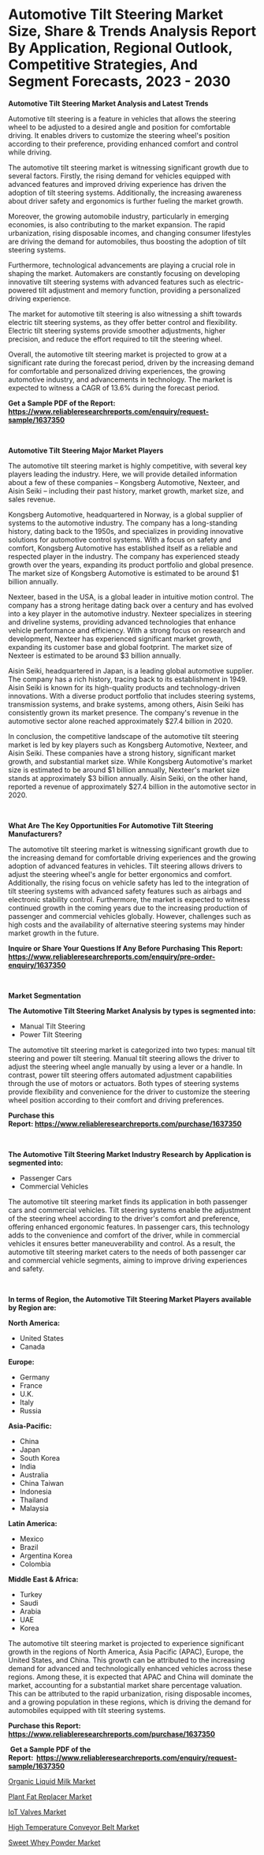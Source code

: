 <p><h1>Automotive Tilt Steering Market Size, Share & Trends Analysis Report By Application, Regional Outlook, Competitive Strategies, And Segment Forecasts, 2023 - 2030</h1></p><p><strong>Automotive Tilt Steering Market Analysis and Latest Trends</strong></p>
<p><p>Automotive tilt steering is a feature in vehicles that allows the steering wheel to be adjusted to a desired angle and position for comfortable driving. It enables drivers to customize the steering wheel's position according to their preference, providing enhanced comfort and control while driving.</p><p>The automotive tilt steering market is witnessing significant growth due to several factors. Firstly, the rising demand for vehicles equipped with advanced features and improved driving experience has driven the adoption of tilt steering systems. Additionally, the increasing awareness about driver safety and ergonomics is further fueling the market growth.</p><p>Moreover, the growing automobile industry, particularly in emerging economies, is also contributing to the market expansion. The rapid urbanization, rising disposable incomes, and changing consumer lifestyles are driving the demand for automobiles, thus boosting the adoption of tilt steering systems.</p><p>Furthermore, technological advancements are playing a crucial role in shaping the market. Automakers are constantly focusing on developing innovative tilt steering systems with advanced features such as electric-powered tilt adjustment and memory function, providing a personalized driving experience.</p><p>The market for automotive tilt steering is also witnessing a shift towards electric tilt steering systems, as they offer better control and flexibility. Electric tilt steering systems provide smoother adjustments, higher precision, and reduce the effort required to tilt the steering wheel.</p><p>Overall, the automotive tilt steering market is projected to grow at a significant rate during the forecast period, driven by the increasing demand for comfortable and personalized driving experiences, the growing automotive industry, and advancements in technology. The market is expected to witness a CAGR of 13.6% during the forecast period.</p></p>
<p><strong>Get a Sample PDF of the Report:&nbsp; <a href="https://www.reliableresearchreports.com/enquiry/request-sample/1637350">https://www.reliableresearchreports.com/enquiry/request-sample/1637350</a></strong></p>
<p>&nbsp;</p>
<p><strong>Automotive Tilt Steering Major Market Players</strong></p>
<p><p>The automotive tilt steering market is highly competitive, with several key players leading the industry. Here, we will provide detailed information about a few of these companies – Kongsberg Automotive, Nexteer, and Aisin Seiki – including their past history, market growth, market size, and sales revenue.</p><p>Kongsberg Automotive, headquartered in Norway, is a global supplier of systems to the automotive industry. The company has a long-standing history, dating back to the 1950s, and specializes in providing innovative solutions for automotive control systems. With a focus on safety and comfort, Kongsberg Automotive has established itself as a reliable and respected player in the industry. The company has experienced steady growth over the years, expanding its product portfolio and global presence. The market size of Kongsberg Automotive is estimated to be around $1 billion annually.</p><p>Nexteer, based in the USA, is a global leader in intuitive motion control. The company has a strong heritage dating back over a century and has evolved into a key player in the automotive industry. Nexteer specializes in steering and driveline systems, providing advanced technologies that enhance vehicle performance and efficiency. With a strong focus on research and development, Nexteer has experienced significant market growth, expanding its customer base and global footprint. The market size of Nexteer is estimated to be around $3 billion annually.</p><p>Aisin Seiki, headquartered in Japan, is a leading global automotive supplier. The company has a rich history, tracing back to its establishment in 1949. Aisin Seiki is known for its high-quality products and technology-driven innovations. With a diverse product portfolio that includes steering systems, transmission systems, and brake systems, among others, Aisin Seiki has consistently grown its market presence. The company's revenue in the automotive sector alone reached approximately $27.4 billion in 2020.</p><p>In conclusion, the competitive landscape of the automotive tilt steering market is led by key players such as Kongsberg Automotive, Nexteer, and Aisin Seiki. These companies have a strong history, significant market growth, and substantial market size. While Kongsberg Automotive's market size is estimated to be around $1 billion annually, Nexteer's market size stands at approximately $3 billion annually. Aisin Seiki, on the other hand, reported a revenue of approximately $27.4 billion in the automotive sector in 2020.</p></p>
<p>&nbsp;</p>
<p><strong>What Are The Key Opportunities For Automotive Tilt Steering Manufacturers?</strong></p>
<p><p>The automotive tilt steering market is witnessing significant growth due to the increasing demand for comfortable driving experiences and the growing adoption of advanced features in vehicles. Tilt steering allows drivers to adjust the steering wheel's angle for better ergonomics and comfort. Additionally, the rising focus on vehicle safety has led to the integration of tilt steering systems with advanced safety features such as airbags and electronic stability control. Furthermore, the market is expected to witness continued growth in the coming years due to the increasing production of passenger and commercial vehicles globally. However, challenges such as high costs and the availability of alternative steering systems may hinder market growth in the future.</p></p>
<p><strong>Inquire or Share Your Questions If Any Before Purchasing This Report: <a href="https://www.reliableresearchreports.com/enquiry/pre-order-enquiry/1637350">https://www.reliableresearchreports.com/enquiry/pre-order-enquiry/1637350</a></strong></p>
<p>&nbsp;</p>
<p><strong>Market Segmentation</strong></p>
<p><strong>The Automotive Tilt Steering Market Analysis by types is segmented into:</strong></p>
<p><ul><li>Manual Tilt Steering</li><li>Power Tilt Steering</li></ul></p>
<p><p>The automotive tilt steering market is categorized into two types: manual tilt steering and power tilt steering. Manual tilt steering allows the driver to adjust the steering wheel angle manually by using a lever or a handle. In contrast, power tilt steering offers automated adjustment capabilities through the use of motors or actuators. Both types of steering systems provide flexibility and convenience for the driver to customize the steering wheel position according to their comfort and driving preferences.</p></p>
<p><strong>Purchase this Report:&nbsp;<a href="https://www.reliableresearchreports.com/purchase/1637350">https://www.reliableresearchreports.com/purchase/1637350</a></strong></p>
<p>&nbsp;</p>
<p><strong>The Automotive Tilt Steering Market Industry Research by Application is segmented into:</strong></p>
<p><ul><li>Passenger Cars</li><li>Commercial Vehicles</li></ul></p>
<p><p>The automotive tilt steering market finds its application in both passenger cars and commercial vehicles. Tilt steering systems enable the adjustment of the steering wheel according to the driver's comfort and preference, offering enhanced ergonomic features. In passenger cars, this technology adds to the convenience and comfort of the driver, while in commercial vehicles it ensures better maneuverability and control. As a result, the automotive tilt steering market caters to the needs of both passenger car and commercial vehicle segments, aiming to improve driving experiences and safety.</p></p>
<p>&nbsp;</p>
<p><strong>In terms of Region, the Automotive Tilt Steering Market Players available by Region are:</strong></p>
<p>
    <p> <strong> North America: </strong>
        <ul>
            <li>United States</li>
            <li>Canada</li>
        </ul>
        </p> 
    <p> <strong> Europe: </strong>
        <ul>
            <li>Germany</li>
            <li>France</li>
            <li>U.K.</li>
            <li>Italy</li>
            <li>Russia</li>
        </ul>
        </p> 
    <p> <strong> Asia-Pacific: </strong>
        <ul>
            <li>China</li>
            <li>Japan</li>
            <li>South Korea</li>
            <li>India</li>
            <li>Australia</li>
            <li>China Taiwan</li>
            <li>Indonesia</li>
            <li>Thailand</li>
            <li>Malaysia</li>
        </ul>
        </p> 
    <p> <strong> Latin America: </strong>
        <ul>
            <li>Mexico</li>
            <li>Brazil</li>
            <li>Argentina Korea</li>
            <li>Colombia</li>
        </ul>
        </p> 
    <p> <strong> Middle East & Africa: </strong>
        <ul>
            <li>Turkey</li>
            <li>Saudi</li>
            <li>Arabia</li>
            <li>UAE</li>
            <li>Korea</li>
        </ul>
    </p>
    </p>
<p><p>The automotive tilt steering market is projected to experience significant growth in the regions of North America, Asia Pacific (APAC), Europe, the United States, and China. This growth can be attributed to the increasing demand for advanced and technologically enhanced vehicles across these regions. Among these, it is expected that APAC and China will dominate the market, accounting for a substantial market share percentage valuation. This can be attributed to the rapid urbanization, rising disposable incomes, and a growing population in these regions, which is driving the demand for automobiles equipped with tilt steering systems.</p></p>
<p><strong>Purchase this Report: <a href="https://www.reliableresearchreports.com/purchase/1637350">https://www.reliableresearchreports.com/purchase/1637350</a></strong></p>
<p>&nbsp;<strong>Get a Sample PDF of the Report:&nbsp;&nbsp;<a href="https://www.reliableresearchreports.com/enquiry/request-sample/1637350">https://www.reliableresearchreports.com/enquiry/request-sample/1637350</a></strong></p>
<p><strong></strong></p>
<p><p><a href="https://www.linkedin.com/pulse/organic-liquid-milk-market-insights-players-forecast-till-2030-mtnxc/">Organic Liquid Milk Market</a></p><p><a href="https://www.linkedin.com/pulse/plant-fat-replacer-market-size-growth-forecast-from-uybzc/">Plant Fat Replacer Market</a></p><p><a href="https://medium.com/@sandramurphy56/iot-valves-market-size-growth-forecast-2023-2030-3409faa990f4">IoT Valves Market</a></p><p><a href="https://medium.com/@colinom786578/high-temperature-conveyor-belt-market-size-growth-forecast-2023-2030-e1729d386792">High Temperature Conveyor Belt Market</a></p><p><a href="https://www.linkedin.com/pulse/sweet-whey-powder-market-research-report-provides-thorough-industry-l3y7c/">Sweet Whey Powder Market</a></p></p>